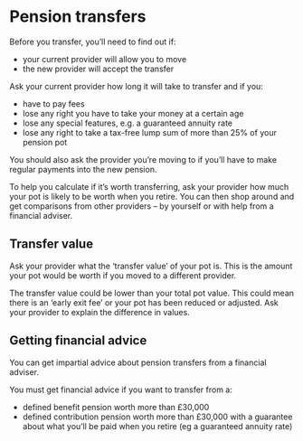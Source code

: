 # Pension transfers

Before you transfer, you’ll need to find out if:

* your current provider will allow you to move
* the new provider will accept the transfer

Ask your current provider how long it will take to transfer and if you:

* have to pay fees
* lose any right you have to take your money at a certain age
* lose any special features, e.g. a guaranteed annuity rate
* lose any right to take a tax-free lump sum of more than 25% of your pension pot

You should also ask the provider you’re moving to if you’ll have to make regular payments into the new pension.

To help you calculate if it’s worth transferring, ask your provider how much your pot is likely to be worth when you retire. You can then shop around and get comparisons from other providers – by yourself or with help from a financial adviser.

## Transfer value

Ask your provider what the ‘transfer value’ of your pot is. This is the amount your pot would be worth if you moved to a different provider.

The transfer value could be lower than your total pot value. This could mean there is an ‘early exit fee’ or your pot has been reduced or adjusted. Ask your provider to explain the difference in values.

## Getting financial advice

You can get impartial advice about pension transfers from a financial adviser.

You must get financial advice if you want to transfer from a:

* defined benefit pension worth more than £30,000
* defined contribution pension worth more than £30,000 with a guarantee about what you’ll be paid when you retire (eg a guaranteed annuity rate)
